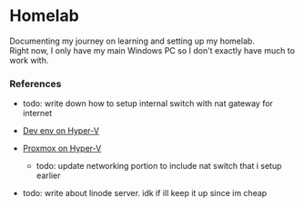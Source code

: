 # Homelab

Documenting my journey on learning and setting up my homelab.  
Right now, I only have my main Windows PC so I don't exactly have much to work with. 

### References

- todo: write down how to setup internal switch with nat gateway for internet

- [Dev env on Hyper-V](./docs/dev/dev_env.md)

- [Proxmox on Hyper-V](./docs/proxmox/proxmox_on_hyperv.md)
  - todo: update networking portion to include nat switch that i setup earlier

- todo: write about linode server. idk if ill keep it up since im cheap
